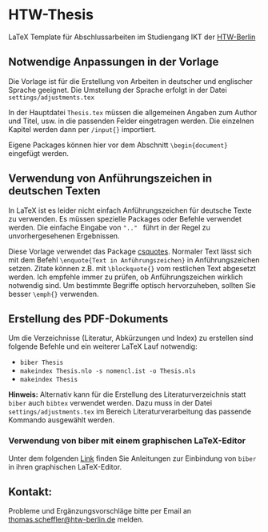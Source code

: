 # HTW-Thesis
LaTeX Template für Abschlussarbeiten im Studiengang IKT der [HTW-Berlin](https://ikt-bachelor.htw-berlin.de/)

## Notwendige Anpassungen in der Vorlage

Die Vorlage ist für die Erstellung von Arbeiten in deutscher und englischer Sprache geeignet. Die Umstellung der Sprache erfolgt in der Datei `settings/adjustments.tex`


In der Hauptdatei `Thesis.tex` müssen die allgemeinen Angaben zum Author und Titel, usw. in die passenden Felder eingetragen werden. Die einzelnen Kapitel werden dann per `/input{}` importiert.

Eigene Packages können hier vor dem Abschnitt `\begin{document}` eingefügt werden.


## Verwendung von Anführungszeichen in deutschen Texten

In LaTeX ist es leider nicht einfach Anführungszeichen für deutsche Texte zu verwenden. Es müssen spezielle Packages oder Befehle verwendet werden. Die einfache Eingabe von `".." ` führt in der Regel zu unvorhergesehenen Ergebnissen.

Diese Vorlage verwendet das Package [csquotes](https://ctan.org/pkg/csquotes?lang=de). Normaler Text lässt sich mit dem Befehl `\enquote{Text in Anführungszeichen}` in Anführungszeichen setzen.
Zitate können z.B. mit `\blockquote{}` vom restlichen Text abgesetzt werden.
Ich empfehle immer zu prüfen, ob Anführungszeichen wirklich notwendig sind. Um bestimmte Begriffe optisch hervorzuheben, sollten Sie besser `\emph{}` verwenden.

## Erstellung des PDF-Dokuments

Um die Verzeichnisse (Literatur, Abkürzungen und Index) zu erstellen sind folgende Befehle und ein weiterer LaTeX Lauf notwendig:
  
  *   `biber Thesis`
  *   `makeindex Thesis.nlo -s nomencl.ist -o Thesis.nls`
  *   `makeindex Thesis`
  
  
**Hinweis:** Alternativ kann für die Erstellung des Literaturverzeichnis statt `biber` auch `bibtex` verwendet werden. Dazu muss in der Datei `settings/adjustments.tex` im Bereich Literaturverarbeitung das passende Kommando ausgewählt werden.

### Verwendung von biber mit einem graphischen LaTeX-Editor

Unter dem folgenden [Link](https://texwelt.de/fragen/1909/wie-verwende-ich-biber-in-meinem-editor) finden Sie Anleitungen zur Einbindung von `biber` in ihren graphischen LaTeX-Editor.


## Kontakt:

Probleme und Ergänzungsvorschläge bitte per Email an [thomas.scheffler@htw-berlin.de](mailto:thomas.scheffler@htw-berlin.de?subject=Github:%20HTW-LaTeX-Vorlage) melden.
